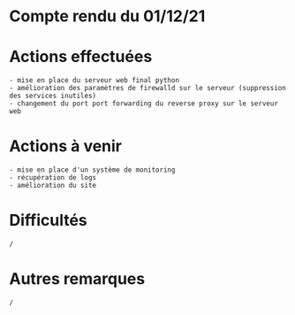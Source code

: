 # Compte rendu du 01/12/21

# Actions effectuées
    - mise en place du serveur web final python
    - amélioration des paramètres de firewalld sur le serveur (suppression des services inutiles)
    - changement du port port forwarding du reverse proxy sur le serveur web

# Actions à venir
    - mise en place d'un système de monitoring
    - récupération de logs
    - amélioration du site

# Difficultés
    /

# Autres remarques
    /
    
